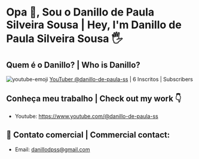 # Opa 👋, Sou o Danillo de Paula Silveira Sousa | Hey, I'm Danillo de Paula Silveira Sousa 🖐
## Quem é o Danillo? | Who is Danillo?
![youtube-emoji](https://user-images.githubusercontent.com/69750393/211057864-076c5f6a-12a8-4307-a33f-83cd5c797619.png) [YouTuber @danillo-de-paula-ss](https://www.youtube.com/@danillo-de-paula-ss) | 6 Inscritos | Subscribers
## Conheça meu trabalho | Check out my work 👇
* Youtube: https://www.youtube.com/@danillo-de-paula-ss
## 📨 Contato comercial | Commercial contact:
* Email: danillodpss@gmail.com
